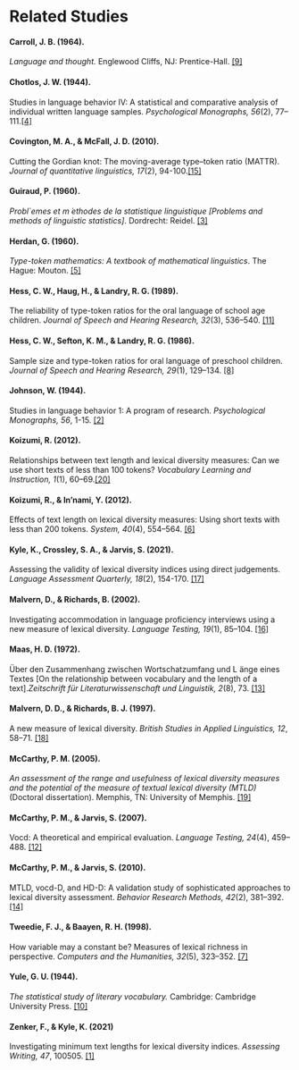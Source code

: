 # Related Studies

#### Carroll, J. B. (1964).
*Language and thought.* Englewood Cliffs, NJ: Prentice-Hall. [[9]](https://scholar.google.com/scholar_lookup?title=Language%20and%20thought&author=J.B.%20Carroll&publication_year=1964)

#### Chotlos, J. W. (1944).
Studies in language behavior IV: A statistical and comparative analysis of individual written language samples. *Psychological Monographs, 56*(2),
77–111.[[4]](https://psycnet.apa.org/fulltext/2011-16010-004.pdf)

#### Covington, M. A., & McFall, J. D. (2010).
Cutting the Gordian knot: The moving-average type–token ratio (MATTR). *Journal of quantitative linguistics, 17*(2), 94-100.[[15]](https://www.tandfonline.com/doi/abs/10.1080/09296171003643098)

#### Guiraud, P. (1960).
*Probl`emes et m ́ethodes de la statistique linguistique [Problems and methods of linguistic statistics]*. Dordrecht: Reidel. [[3]](https://scholar.google.com/scholar_lookup?title=Problèmes%20et%20méthodes%20de%20la%20statistique%20linguistique%20%5BProblems%20and%20methods%20of%20linguistic%20statistics%5D&author=P.%20Guiraud&publication_year=1960)

#### Herdan, G. (1960).
*Type-token mathematics: A textbook of mathematical linguistics*. The Hague: Mouton. [[5]](https://scholar.google.com/scholar_lookup?title=Type-token%20mathematics%3A%20A%20textbook%20of%20mathematical%20linguistics&author=G.%20Herdan&publication_year=1960)

#### Hess, C. W., Haug, H., & Landry, R. G. (1989).
The reliability of type-token ratios for the oral language of school age children. *Journal of Speech and Hearing Research, 32*(3), 536–540. [[11]](https://pubs.asha.org/doi/10.1044/jshr.3203.536)

#### Hess, C. W., Sefton, K. M., & Landry, R. G. (1986).
Sample size and type-token ratios for oral language of preschool children. *Journal of Speech and Hearing Research, 29*(1), 129–134. [[8]](https://pubs.asha.org/doi/10.1044/jshr.2901.129)

#### Johnson, W. (1944).
Studies in language behavior 1: A program of research. *Psychological Monographs, 56*, 1-15. [[2]](https://psycnet.apa.org/fulltext/2011-16010-001.pdf)

#### Koizumi, R. (2012).
Relationships between text length and lexical diversity measures: Can we use short texts of less than 100 tokens? *Vocabulary Learning and Instruction, 1*(1), 60–69.[[20]](http://www.vli-journal.org/issues/01.1/issue01.1.10.html)

#### Koizumi, R., & In’nami, Y. (2012).
Effects of text length on lexical diversity measures: Using short texts with less than 200 tokens. *System, 40*(4), 554–564. [[6]](https://www.sciencedirect.com/science/article/pii/S0346251X12000887?via%3Dihub)

#### Kyle, K., Crossley, S. A., & Jarvis, S. (2021).
Assessing the validity of lexical diversity indices using direct judgements. *Language Assessment Quarterly, 18*(2), 154-170. [[17]](https://www.tandfonline.com/doi/full/10.1080/15434303.2020.1844205)

#### Malvern, D., & Richards, B. (2002).
Investigating accommodation in language proficiency interviews using a new measure of lexical diversity. *Language Testing, 19*(1), 85–104. [[16]](https://journals.sagepub.com/doi/10.1191/0265532202lt221oa)

#### Maas, H. D. (1972).
Über den Zusammenhang zwischen Wortschatzumfang und L ̈ange eines Textes [On the relationship between vocabulary and the length of a text].*Zeitschrift für Literaturwissenschaft und Linguistik, 2*(8), 73. [[13]](https://www.proquest.com/openview/ef789d09940e4fe1243a5c679a49de76/1/advanced)

#### Malvern, D. D., & Richards, B. J. (1997).
A new measure of lexical diversity. *British Studies in Applied Linguistics, 12*, 58–71.
[[18]](https://scholar.google.com/scholar?hl=ko&as_sdt=0%2C38&q=A+new+measure+of+lexical+diversity.+*British+Studies+in+Applied+Linguistics&btnG=)

#### McCarthy, P. M. (2005).
*An assessment of the range and usefulness of lexical diversity measures and the potential of the measure of textual lexical diversity (MTLD)* (Doctoral dissertation). Memphis, TN: University of Memphis. [[19]](https://www.aaai.org/ocs/index.php/FLAIRS/2010/paper/view/1283)

#### McCarthy, P. M., & Jarvis, S. (2007).
Vocd: A theoretical and empirical evaluation. *Language Testing, 24*(4), 459–488. [[12]](https://journals.sagepub.com/doi/10.1177/0265532207080767)

#### McCarthy, P. M., & Jarvis, S. (2010).
MTLD, vocd-D, and HD-D: A validation study of sophisticated approaches to lexical diversity assessment. *Behavior Research Methods, 42*(2), 381–392. [[14]](https://link.springer.com/article/10.3758%2FBRM.42.2.381)

#### Tweedie, F. J., & Baayen, R. H. (1998).
How variable may a constant be? Measures of lexical richness in perspective. *Computers and the Humanities, 32*(5), 323–352. [[7]](https://link.springer.com/article/10.1023%2FA%3A1001749303137)

#### Yule, G. U. (1944).
*The statistical study of literary vocabulary.* Cambridge: Cambridge University Press. [[10]](https://scholar.google.com/scholar_lookup?title=The%20statistical%20study%20of%20literary%20vocabulary&author=G.U.%20Yule&publication_year=1944)

#### Zenker, F., & Kyle, K. (2021)
Investigating minimum text lengths for lexical diversity indices. *Assessing Writing, 47*, 100505. [[1]](https://www.sciencedirect.com/science/article/pii/S1075293520300660?casa_token=5idiJdzo-EgAAAAA:uEW6GcL5DgURMVTQkZ48sOukpXURAMiwOtARDnQJ1mFTdwM_XqymVTkRdYyulAacZ_1xiQ)
